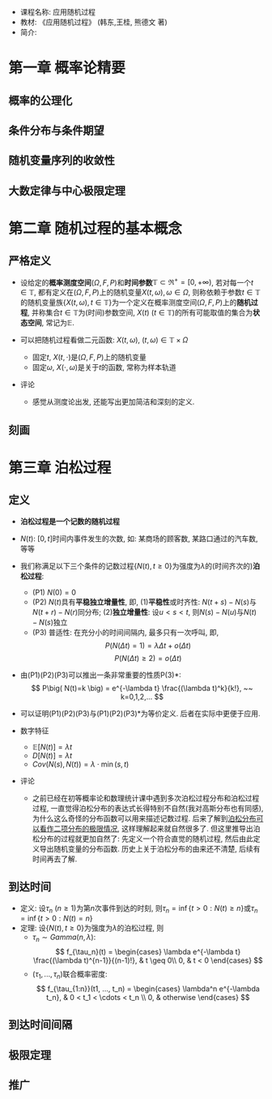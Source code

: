- 课程名称: 应用随机过程
- 教材: 《应用随机过程》 (韩东,王桂, 熊德文 著)
- 简介: 


<!--![](figures/BMonSphere.jpg)-->

# 第一章 概率论精要
## 概率的公理化
## 条件分布与条件期望
## 随机变量序列的收敛性
## 大数定律与中心极限定理


# 第二章 随机过程的基本概念
## 严格定义
- 设给定的**概率测度空间**$(\Omega, F, P)$和**时间参数**$\mathbb{T} \subset \Re^+=[0, +\infty)$, 若对每一个$t \in \mathbb{T}$, 都有定义在$(\Omega, F, P)$上的随机变量$X(t, \omega), \omega \in \Omega$, 则称依赖于参数$t \in \mathbb{T}$的随机变量族$\{ X(t, \omega),  t \in \mathbb{T} \}$为一个定义在概率测度空间$(\Omega, F, P)$上的**随机过程**, 并称集合$t \in \mathbb{T}$为(时间)参数空间, $X(t)~(t \in \mathbb{T})$的所有可能取值的集合为**状态空间**, 常记为$\mathbb{E}$. 
- 可以把随机过程看做二元函数: $X(t, \omega), ~ (t, \omega) \in \mathbb{T}\times\Omega$
  - 固定$t$, $X(t, \cdot)$是$(\Omega, F, P)$上的随机变量
  - 固定$\omega$, $X(\cdot, \omega)$是关于$t$的函数, 常称为样本轨道

- 评论
  - 感觉从测度论出发, 还能写出更加简洁和深刻的定义.

## 刻画

# 第三章 泊松过程
## 定义
- **泊松过程是一个记数的随机过程**
- $N(t)$: $[0, t]$时间内事件发生的次数, 如: 某商场的顾客数, 某路口通过的汽车数,等等
- 我们称满足以下三个条件的记数过程$\{ N(t), t \geq 0 \}$为强度为$\lambda$的(时间齐次的)**泊松过程**:
  - (P1) $N(0) = 0$
  - (P2) $N(t)$具有**平稳独立增量性**, 即, (1)**平稳性**或时齐性: $N(t+s)-N(s)$与$N(t+r)-N(r)$同分布; (2)**独立增量性**: 设$u < s < t$, 则$N(s)-N(u)$与$N(t)-N(s)$独立
  - (P3) 普适性: 在充分小的时间间隔内, 最多只有一次呼叫, 即, $$P\big( N(\Delta t)=1 \big) = \lambda\Delta t + o(\Delta t)$$ $$ P\big( N(\Delta t)\geq2 \big) = o(\Delta t) $$
- 由(P1)(P2)(P3)可以推出一条非常重要的性质P(3)*: $$ P\big( N(t)=k \big) = e^{-\lambda t} \frac{(\lambda t)^k}{k!}, ~~ k=0,1,2,... $$
- 可以证明(P1)(P2)(P3)与(P1)(P2)(P3)*为等价定义. 后者在实际中更便于应用.
- 数字特征
  - $\mathbb{E}[N(t)] = \lambda t$
  - $D[N(t)] = \lambda t$
  - $Cov(N(s), N(t)) = \lambda\cdot\min(s,t)$

- 评论
  - 之前已经在初等概率论和数理统计课中遇到多次泊松过程分布和泊松过程过程, 一直觉得泊松分布的表达式长得特别不自然(我对高斯分布也有同感), 为什么这么奇怪的分布函数可以用来描述记数过程. 后来了解到[泊松分布可以看作二项分布的极限情况](https://www.le.ac.uk/users/dsgp1/COURSES/LEISTATS/poisson.pdf), 这样理解起来就自然很多了. 但这里推导出泊松分布的过程就更加自然了: 先定义一个符合直觉的随机过程, 然后由此定义导出随机变量的分布函数. 历史上关于泊松分布的由来还不清楚, 后续有时间再去了解.

## 到达时间
- 定义: 设$\tau_n~(n\geq1)$为第$n$次事件到达的时刻, 则$\tau_n = \inf \{ t > 0: N(t) \geq n \}$或$\tau_n = \inf \{ t > 0: N(t) = n \}$
- 定理: 设$\{ N(t), t \geq 0 \}$为强度为$\lambda$的泊松过程, 则
  - $\tau_n \sim Gamma(n, \lambda)$: 
$$ 
f_{\tau_n}(t) =
\begin{cases}
	\lambda e^{-\lambda t} \frac{(\lambda t)^{n-1}}{(n-1)!}, & t \geq 0\\
	0, & t < 0
\end{cases} 
$$
  - $(\tau_1, ..., \tau_n)$联合概率密度: 
$$ 
f_{\tau_{1:n}}(t1, ..., t_n) =
\begin{cases}
	\lambda^n e^{-\lambda t_n}, & 0 < t_1 < \cdots < t_n \\
	0, & otherwise
\end{cases} 
$$


## 到达时间间隔
## 极限定理
## 推广